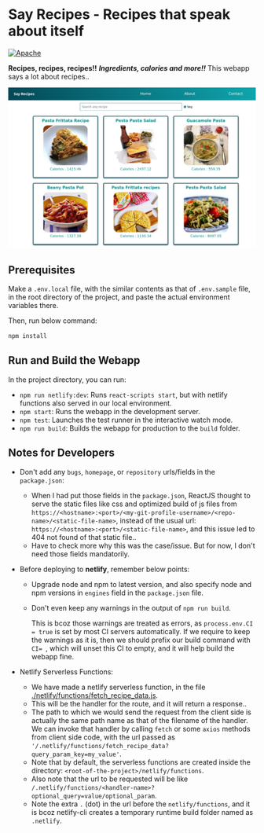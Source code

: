 # Say Recipes - Recipes that speak about itself

[![Apache](https://img.shields.io/badge/license-Apache-white.svg?style=for-the-badge&color=%239c833e)](./LICENSE.md)

**Recipes, recipes, recipes!!** **_Ingredients, calories and more!!_** This webapp says a lot about recipes..

![SayRecipes Home Page Screenshot](./project-images/sayrecipes_home_page_screenshot.png)

## Prerequisites

Make a `.env.local` file, with the similar contents as that of `.env.sample` file, in the root directory of the project, and paste the actual environment variables there.

Then, run below command:

```sh
npm install
```

## Run and Build the Webapp

In the project directory, you can run:

- `npm run netlify:dev`: Runs `react-scripts start`, but with netlify functions also served in our local environment.
- `npm start`: Runs the webapp in the development server.
- `npm test`: Launches the test runner in the interactive watch mode.
- `npm run build`: Builds the webapp for production to the `build` folder.

## Notes for Developers

- Don't add any `bugs`, `homepage`, or `repository` urls/fields in the `package.json`:

  - When I had put those fields in the `package.json`, ReactJS thought to serve the static files like css and optimized build of js files from `https://<hostname>:<port>/<my-git-profile-username>/<repo-name>/<static-file-name>`, instead of the usual url: `https://<hostname>:<port>/<static-file-name>`, and this issue led to 404 not found of that static file..
  - Have to check more why this was the case/issue. But for now, I don't need those fields mandatorily.

- Before deploying to **netlify**, remember below points:

  - Upgrade node and npm to latest version, and also specify node and npm versions in `engines` field in the `package.json` file.
  - Don't even keep any warnings in the output of `npm run build`.

    This is bcoz those warnings are treated as errors, as `process.env.CI = true` is set by most CI servers automatically. If we require to keep the warnings as it is, then we should prefix our build command with `CI= `, which will unset this CI to empty, and it will help build the webapp fine.

- Netlify Serverless Functions:

  - We have made a netlify serverless function, in the file [./netlify/functions/fetch_recipe_data.js](./netlify/functions/fetch_recipe_data.js).
  - This will be the handler for the route, and it will return a response..
  - The path to which we would send the request from the client side is actually the same path name as that of the filename of the handler. We can invoke that handler by calling `fetch` or some `axios` methods from client side code, with the url passed as `'/.netlify/functions/fetch_recipe_data?query_param_key=my_value'`.
  - Note that by default, the serverless functions are created inside the directory: `<root-of-the-project>/netlify/functions`.
  - Also note that the url to be requested will be like `/.netlify/functions/<handler-name>?optional_query=value/optional_param`.
  - Note the extra `.` (dot) in the url before the `netlify/functions`, and it is bcoz netlify-cli creates a temporary runtime build folder named as `.netlify`.
